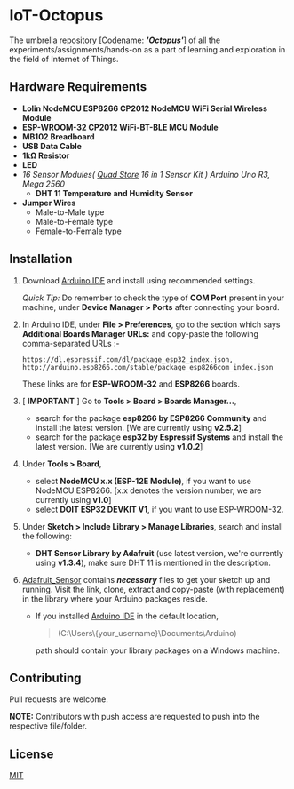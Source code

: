 # IoT-Octopus
The umbrella repository [Codename: ***'Octopus'***] of all the experiments/assignments/hands-on as a part of learning and exploration in the field of Internet of Things.

## Hardware Requirements
* __Lolin NodeMCU ESP8266 CP2012 NodeMCU WiFi Serial Wireless Module__
* __ESP-WROOM-32 CP2012 WiFi-BT-BLE MCU Module__
* __MB102 Breadboard__
* __USB Data Cable__
* __1kΩ Resistor__
* __LED__
* _16 Sensor Modules( [Quad Store](https://www.quadstore.in) 16 in 1 Sensor Kit ) Arduino Uno R3, Mega 2560_
  - __DHT 11 Temperature and Humidity Sensor__
* __Jumper Wires__
  - Male-to-Male type
  - Male-to-Female type
  - Female-to-Female type

## Installation
1. Download [Arduino IDE](https://www.arduino.cc/en/Main/Software) and install using recommended settings.

   *Quick Tip:* Do remember to check the type of __COM Port__ present in your machine, under __Device Manager > Ports__ after connecting your board.

1. In Arduino IDE, under __File > Preferences__, go to the section which says __Additional Boards Manager URLs:__ and copy-paste the following comma-separated URLs :-
   ```
   https://dl.espressif.com/dl/package_esp32_index.json, http://arduino.esp8266.com/stable/package_esp8266com_index.json
   ```
   These links are for __ESP-WROOM-32__ and __ESP8266__ boards.

1. [ __IMPORTANT__ ] Go to __Tools > Board > Boards Manager...__,
   - search for the package __esp8266 by ESP8266 Community__ and install the latest version. [We are currently using __v2.5.2__]
   - search for the package __esp32 by Espressif Systems__ and install the latest version. [We are currently using __v1.0.2__]

1. Under __Tools > Board__, 
   - select __NodeMCU x.x (ESP-12E Module)__, if you want to use NodeMCU ESP8266.  [x.x denotes the version number, we are currently using __v1.0__]
   - select __DOIT ESP32 DEVKIT V1__, if you want to use ESP-WROOM-32.

1. Under __Sketch > Include Library > Manage Libraries__, search and install the following:
   - __DHT Sensor Library by Adafruit__ (use latest version, we're currently using __v1.3.4__), make sure DHT 11 is mentioned in the description.

1. [Adafruit_Sensor](https://github.com/adafruit/Adafruit_Sensor.git) contains __*necessary*__ files to get your sketch up and running.
Visit the link, clone, extract and copy-paste (with replacement) in the library where your Arduino packages reside.
   - If you installed [Arduino IDE](https://www.arduino.cc/en/Main/Software) in the default location,
   
     > (C:\Users\\{your_username}\Documents\Arduino)
     
     path should contain your library packages on a Windows machine.
     

## Contributing
Pull requests are welcome.

__NOTE:__ Contributors with push access are requested to push into the respective file/folder.

## License
[MIT](https://choosealicense.com/licenses/mit/)
